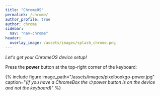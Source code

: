 ```yaml
---
title: "ChromeOS"
permalink: /chrome/
author_profile: true
author: chrome
sidebar:
  nav: "nav-chrome"
header:
  overlay_image: /assets/images/splash_chrome.png
---
```


_Let's get your ChromeOS device setup!_

Press the __power__ button at the top-right corner of the keyboard: 

{% include figure image_path="/assets/images/pixelbookgo-power.jpg" caption="<em>(if you have a ChromeBox the ⏻ power button is on the device and not the keyboard)</em>" %}





